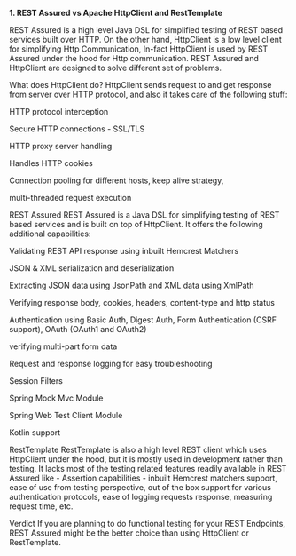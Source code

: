 **1. REST Assured vs Apache HttpClient and RestTemplate**

REST Assured is a high level Java DSL for simplified testing of REST based services built over HTTP. On the other hand, HttpClient is a low level client for simplifying Http Communication, In-fact HttpClient is used by REST Assured under the hood for Http communication.
REST Assured and HttpClient are designed to solve different set of problems.

What does HttpClient do?
HttpClient sends request to and get response from server over HTTP protocol, and also it takes care of the following stuff:

HTTP protocol interception

Secure HTTP connections - SSL/TLS

HTTP proxy server handling

Handles HTTP cookies

Connection pooling for different hosts, keep alive strategy,

multi-threaded request execution

REST Assured
REST Assured is a Java DSL for simplifying testing of REST based services and is built on top of HttpClient. It offers the following additional capabilities:

Validating REST API response using inbuilt Hemcrest Matchers

JSON & XML serialization and deserialization

Extracting JSON data using JsonPath and XML data using XmlPath

Verifying response body, cookies, headers, content-type and http status

Authentication using Basic Auth, Digest Auth, Form Authentication (CSRF support), OAuth (OAuth1 and OAuth2)

verifying multi-part form data

Request and response logging for easy troubleshooting

Session Filters

Spring Mock Mvc Module

Spring Web Test Client Module

Kotlin support

RestTemplate
RestTemplate is also a high level REST client which uses HttpClient under the hood, but it is mostly used in development rather than testing. It lacks most of the testing related features readily available in REST Assured like - Assertion capabilities - inbuilt Hemcrest matchers support, ease of use from testing perspective, out of the box support for various authentication protocols, ease of logging requests response, measuring request time, etc.

Verdict
If you are planning to do functional testing for your REST Endpoints, REST Assured might be the better choice than using HttpClient or RestTemplate.


